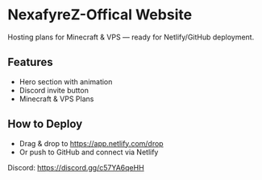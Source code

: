 # NexafyreZ-Offical Website

Hosting plans for Minecraft & VPS — ready for Netlify/GitHub deployment.

## Features
- Hero section with animation
- Discord invite button
- Minecraft & VPS Plans

## How to Deploy
- Drag & drop to https://app.netlify.com/drop
- Or push to GitHub and connect via Netlify

Discord: https://discord.gg/c57YA6qeHH
